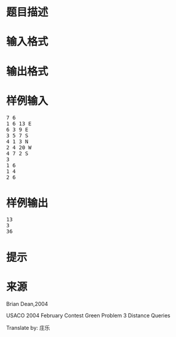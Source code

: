 

# 题目描述



# 输入格式



# 输出格式



# 样例输入


<pre>7 6
1 6 13 E
6 3 9 E
3 5 7 S
4 1 3 N
2 4 20 W
4 7 2 S
3
1 6
1 4
2 6</pre>

# 样例输出


<pre>13
3
36</pre>

# 提示



# 来源


<p>
Brian Dean,2004
</p>
<p>
USACO 2004 February Contest Green Problem 3 Distance Queries
</p>
<p>
Translate by: 庄乐
</p>
